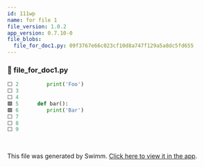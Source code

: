 ```yaml
---
id: 111wp
name: for file 1
file_version: 1.0.2
app_version: 0.7.10-0
file_blobs:
  file_for_doc1.py: 09f3767e66c023cf10d8a747f129a5a8dc5fd655
---
```


<!-- NOTE-swimm-snippet: the lines below link your snippet to Swimm -->
### 📄 file_for_doc1.py
```python
⬜ 2      	print('Foo')
⬜ 3      
⬜ 4      
🟩 5      def bar():
🟩 6      	print('Bar')
⬜ 7      
⬜ 8      
⬜ 9      
```

<br/>

This file was generated by Swimm. [Click here to view it in the app](https://app.swimm.io/repos/Z2l0aHViJTNBJTNBdGVzdDIlM0ElM0FlcmFuLXN3aW1t/docs/111wp).